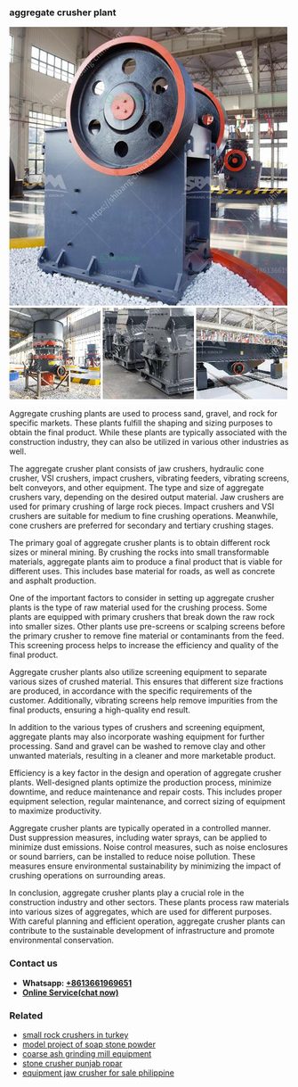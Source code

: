 <h3>aggregate crusher plant</h3><img src='1702259945.jpg' alt=''><p>Aggregate crushing plants are used to process sand, gravel, and rock for specific markets. These plants fulfill the shaping and sizing purposes to obtain the final product. While these plants are typically associated with the construction industry, they can also be utilized in various other industries as well.</p><p>The aggregate crusher plant consists of jaw crushers, hydraulic cone crusher, VSI crushers, impact crushers, vibrating feeders, vibrating screens, belt conveyors, and other equipment. The type and size of aggregate crushers vary, depending on the desired output material. Jaw crushers are used for primary crushing of large rock pieces. Impact crushers and VSI crushers are suitable for medium to fine crushing operations. Meanwhile, cone crushers are preferred for secondary and tertiary crushing stages.</p><p>The primary goal of aggregate crusher plants is to obtain different rock sizes or mineral mining. By crushing the rocks into small transformable materials, aggregate plants aim to produce a final product that is viable for different uses. This includes base material for roads, as well as concrete and asphalt production.</p><p>One of the important factors to consider in setting up aggregate crusher plants is the type of raw material used for the crushing process. Some plants are equipped with primary crushers that break down the raw rock into smaller sizes. Other plants use pre-screens or scalping screens before the primary crusher to remove fine material or contaminants from the feed. This screening process helps to increase the efficiency and quality of the final product.</p><p>Aggregate crusher plants also utilize screening equipment to separate various sizes of crushed material. This ensures that different size fractions are produced, in accordance with the specific requirements of the customer. Additionally, vibrating screens help remove impurities from the final products, ensuring a high-quality end result.</p><p>In addition to the various types of crushers and screening equipment, aggregate plants may also incorporate washing equipment for further processing. Sand and gravel can be washed to remove clay and other unwanted materials, resulting in a cleaner and more marketable product.</p><p>Efficiency is a key factor in the design and operation of aggregate crusher plants. Well-designed plants optimize the production process, minimize downtime, and reduce maintenance and repair costs. This includes proper equipment selection, regular maintenance, and correct sizing of equipment to maximize productivity.</p><p>Aggregate crusher plants are typically operated in a controlled manner. Dust suppression measures, including water sprays, can be applied to minimize dust emissions. Noise control measures, such as noise enclosures or sound barriers, can be installed to reduce noise pollution. These measures ensure environmental sustainability by minimizing the impact of crushing operations on surrounding areas.</p><p>In conclusion, aggregate crusher plants play a crucial role in the construction industry and other sectors. These plants process raw materials into various sizes of aggregates, which are used for different purposes. With careful planning and efficient operation, aggregate crusher plants can contribute to the sustainable development of infrastructure and promote environmental conservation.</p><h3>Contact us</h3><ul><li><strong>Whatsapp:&nbsp;<a href="https://wa.me/8613661969651">+8613661969651</a></strong></li><li><a href="https://swt.shibang-china.com/?git&amp;zhl&amp;aggregate crusher plant"><strong>Online Service(chat now)</strong></a></li></ul><h3>Related</h3><ul><li><a href='small rock crushers in turkey.md'>small rock crushers in turkey</a></li><li><a href='model project of soap stone powder.md'>model project of soap stone powder</a></li><li><a href='coarse ash grinding mill equipment.md'>coarse ash grinding mill equipment</a></li><li><a href='stone crusher punjab ropar.md'>stone crusher punjab ropar</a></li><li><a href='equipment jaw crusher for sale philippine.md'>equipment jaw crusher for sale philippine</a></li></ul>
